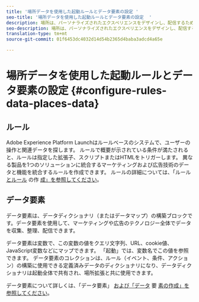 ```yaml
---
title: '場所データを使用した起動ルールとデータ要素の設定 '
seo-title: '場所データを使用した起動ルールとデータ要素の設定  '
description: 場所は、パーソナライズされたエクスペリエンスをデザインし、配信するための最も個人的なコンテキストです。 場所を指定すると、目標地点を基準としたユーザーの位置を認識するモバイルアプリが有効になります。
seo-description: 場所は、パーソナライズされたエクスペリエンスをデザインし、配信するための最も個人的なコンテキストです。 場所を指定すると、目標地点(POI)に対するユーザーの位置を認識するモバイルアプリが有効になります。
translation-type: tm+mt
source-git-commit: 01f6453dc4032d14d54b2365d4baba3adcd4a65e

---
```



# 場所データを使用した起動ルールとデータ要素の設定 {#configure-rules-data-places-data}

## ルール

Adobe Experience Platform Launchはルールベースのシステムで、ユーザーの操作と関連データを探します。 ルールで概要が示されている条件が満たされると、ルールは指定した拡張子、スクリプトまたはHTMLをトリガーします。 異なる製品を1つのソリューションに統合するマーケティングおよび広告技術のデータと機能を統合するルールを作成できます。 ルールの詳細については、「ルール [とルール](https://docs.adobe.com/content/help/en/launch/using/reference/manage-resources/rules.html) の作 [成」を参照してください](https://docs.adobe.com/content/help/en/launch/using/reference/manage-resources/rules.html#create-a-rule)。

## データ要素

データ要素は、データディクショナリ（またはデータマップ）の構築ブロックです。データ要素を使用して、マーケティングや広告のテクノロジー全体でデータを収集、整理、配信できます。

データ要素は変数で、この変数の値をクエリ文字列、URL、cookie値、JavaScript変数などにマップできます。 「起動」では、変数名でこの値を参照できます。 データ要素のコレクションは、ルール（イベント、条件、アクション）の構築に使用できる定義済みデータのディクショナリになり、データディクショナリは起動全体で共有され、場所拡張と共に使用できます。

データ要素について詳しくは、「データ要素」 [および「データ](https://docs.adobe.com/content/help/en/launch/using/reference/manage-resources/data-elements.html) 要 [素の作成」を参照してください](https://docs.adobe.com/content/help/en/launch/using/reference/manage-resources/data-elements.html#create-a-data-element)。
